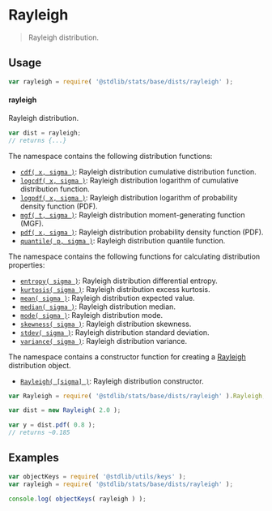 <!--

@license Apache-2.0

Copyright (c) 2018 The Stdlib Authors.

Licensed under the Apache License, Version 2.0 (the "License");
you may not use this file except in compliance with the License.
You may obtain a copy of the License at

   http://www.apache.org/licenses/LICENSE-2.0

Unless required by applicable law or agreed to in writing, software
distributed under the License is distributed on an "AS IS" BASIS,
WITHOUT WARRANTIES OR CONDITIONS OF ANY KIND, either express or implied.
See the License for the specific language governing permissions and
limitations under the License.

-->

# Rayleigh

> Rayleigh distribution.

<section class="usage">

## Usage

```javascript
var rayleigh = require( '@stdlib/stats/base/dists/rayleigh' );
```

#### rayleigh

Rayleigh distribution.

```javascript
var dist = rayleigh;
// returns {...}
```

The namespace contains the following distribution functions:

<!-- <toc pattern="*+(cdf|pdf|mgf|quantile)*"> -->

<div class="namespace-toc">

-   <span class="signature">[`cdf( x, sigma )`][@stdlib/stats/base/dists/rayleigh/cdf]</span><span class="delimiter">: </span><span class="description">Rayleigh distribution cumulative distribution function.</span>
-   <span class="signature">[`logcdf( x, sigma )`][@stdlib/stats/base/dists/rayleigh/logcdf]</span><span class="delimiter">: </span><span class="description">Rayleigh distribution logarithm of cumulative distribution function.</span>
-   <span class="signature">[`logpdf( x, sigma )`][@stdlib/stats/base/dists/rayleigh/logpdf]</span><span class="delimiter">: </span><span class="description">Rayleigh distribution logarithm of probability density function (PDF).</span>
-   <span class="signature">[`mgf( t, sigma )`][@stdlib/stats/base/dists/rayleigh/mgf]</span><span class="delimiter">: </span><span class="description">Rayleigh distribution moment-generating function (MGF).</span>
-   <span class="signature">[`pdf( x, sigma )`][@stdlib/stats/base/dists/rayleigh/pdf]</span><span class="delimiter">: </span><span class="description">Rayleigh distribution probability density function (PDF).</span>
-   <span class="signature">[`quantile( p, sigma )`][@stdlib/stats/base/dists/rayleigh/quantile]</span><span class="delimiter">: </span><span class="description">Rayleigh distribution quantile function.</span>

</div>

<!-- </toc> -->

The namespace contains the following functions for calculating distribution properties:

<!-- <toc pattern="*+(entropy|kurtosis|mean|median|mode|skewness|stdev|variance)*"> -->

<div class="namespace-toc">

-   <span class="signature">[`entropy( sigma )`][@stdlib/stats/base/dists/rayleigh/entropy]</span><span class="delimiter">: </span><span class="description">Rayleigh distribution differential entropy.</span>
-   <span class="signature">[`kurtosis( sigma )`][@stdlib/stats/base/dists/rayleigh/kurtosis]</span><span class="delimiter">: </span><span class="description">Rayleigh distribution excess kurtosis.</span>
-   <span class="signature">[`mean( sigma )`][@stdlib/stats/base/dists/rayleigh/mean]</span><span class="delimiter">: </span><span class="description">Rayleigh distribution expected value.</span>
-   <span class="signature">[`median( sigma )`][@stdlib/stats/base/dists/rayleigh/median]</span><span class="delimiter">: </span><span class="description">Rayleigh distribution median.</span>
-   <span class="signature">[`mode( sigma )`][@stdlib/stats/base/dists/rayleigh/mode]</span><span class="delimiter">: </span><span class="description">Rayleigh distribution mode.</span>
-   <span class="signature">[`skewness( sigma )`][@stdlib/stats/base/dists/rayleigh/skewness]</span><span class="delimiter">: </span><span class="description">Rayleigh distribution skewness.</span>
-   <span class="signature">[`stdev( sigma )`][@stdlib/stats/base/dists/rayleigh/stdev]</span><span class="delimiter">: </span><span class="description">Rayleigh distribution standard deviation.</span>
-   <span class="signature">[`variance( sigma )`][@stdlib/stats/base/dists/rayleigh/variance]</span><span class="delimiter">: </span><span class="description">Rayleigh distribution variance.</span>

</div>

<!-- </toc> -->

The namespace contains a constructor function for creating a [Rayleigh][rayleigh-distribution] distribution object.

<!-- <toc pattern="*ctor*"> -->

<div class="namespace-toc">

-   <span class="signature">[`Rayleigh( [sigma] )`][@stdlib/stats/base/dists/rayleigh/ctor]</span><span class="delimiter">: </span><span class="description">Rayleigh distribution constructor.</span>

</div>

<!-- </toc> -->

```javascript
var Rayleigh = require( '@stdlib/stats/base/dists/rayleigh' ).Rayleigh;

var dist = new Rayleigh( 2.0 );

var y = dist.pdf( 0.8 );
// returns ~0.185
```

</section>

<!-- /.usage -->

<section class="examples">

## Examples

<!-- TODO: better examples -->

<!-- eslint no-undef: "error" -->

```javascript
var objectKeys = require( '@stdlib/utils/keys' );
var rayleigh = require( '@stdlib/stats/base/dists/rayleigh' );

console.log( objectKeys( rayleigh ) );
```

</section>

<!-- /.examples -->

<!-- Section for related `stdlib` packages. Do not manually edit this section, as it is automatically populated. -->

<section class="related">

</section>

<!-- /.related -->

<!-- Section for all links. Make sure to keep an empty line after the `section` element and another before the `/section` close. -->

<section class="links">

[rayleigh-distribution]: https://en.wikipedia.org/wiki/Rayleigh_distribution

<!-- <toc-links> -->

[@stdlib/stats/base/dists/rayleigh/ctor]: https://github.com/stdlib-js/stats/tree/main/base/dists/rayleigh/ctor

[@stdlib/stats/base/dists/rayleigh/entropy]: https://github.com/stdlib-js/stats/tree/main/base/dists/rayleigh/entropy

[@stdlib/stats/base/dists/rayleigh/kurtosis]: https://github.com/stdlib-js/stats/tree/main/base/dists/rayleigh/kurtosis

[@stdlib/stats/base/dists/rayleigh/mean]: https://github.com/stdlib-js/stats/tree/main/base/dists/rayleigh/mean

[@stdlib/stats/base/dists/rayleigh/median]: https://github.com/stdlib-js/stats/tree/main/base/dists/rayleigh/median

[@stdlib/stats/base/dists/rayleigh/mode]: https://github.com/stdlib-js/stats/tree/main/base/dists/rayleigh/mode

[@stdlib/stats/base/dists/rayleigh/skewness]: https://github.com/stdlib-js/stats/tree/main/base/dists/rayleigh/skewness

[@stdlib/stats/base/dists/rayleigh/stdev]: https://github.com/stdlib-js/stats/tree/main/base/dists/rayleigh/stdev

[@stdlib/stats/base/dists/rayleigh/variance]: https://github.com/stdlib-js/stats/tree/main/base/dists/rayleigh/variance

[@stdlib/stats/base/dists/rayleigh/cdf]: https://github.com/stdlib-js/stats/tree/main/base/dists/rayleigh/cdf

[@stdlib/stats/base/dists/rayleigh/logcdf]: https://github.com/stdlib-js/stats/tree/main/base/dists/rayleigh/logcdf

[@stdlib/stats/base/dists/rayleigh/logpdf]: https://github.com/stdlib-js/stats/tree/main/base/dists/rayleigh/logpdf

[@stdlib/stats/base/dists/rayleigh/mgf]: https://github.com/stdlib-js/stats/tree/main/base/dists/rayleigh/mgf

[@stdlib/stats/base/dists/rayleigh/pdf]: https://github.com/stdlib-js/stats/tree/main/base/dists/rayleigh/pdf

[@stdlib/stats/base/dists/rayleigh/quantile]: https://github.com/stdlib-js/stats/tree/main/base/dists/rayleigh/quantile

<!-- </toc-links> -->

</section>

<!-- /.links -->
